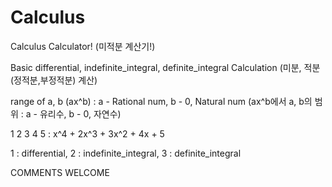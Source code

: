 # Calculus
Calculus Calculator!
(미적분 계산기!)

Basic differential, indefinite_integral, definite_integral Calculation 
(미분, 적분(정적분,부정적분) 계산)

range of a, b (ax^b) : a - Rational num, b - 0, Natural num 
(ax^b에서 a, b의 범위 : a - 유리수, b - 0, 자연수)

1 2 3 4 5 : 
x^4 + 2x^3 + 3x^2 + 4x + 5

1 : differential,
2 : indefinite_integral,
3 : definite_integral

COMMENTS WELCOME
